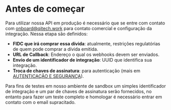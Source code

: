 # Antes de começar

Para utilizar nossa API em produção é necessário que se entre com contato com [onboard@qitech.work](onboard@qitech.work) para contato comercial e configuração da integração. Nessa etapa são definidos:

- **FIDC que irá comprar essa dívida**: atualmente, restrições regulatórias de quem pode comprar a dívida emitida.
- **URL de Callback**: Endereço o qual os webhooks devem ser enviados.
- **Envio de um identificador de integração**: UUID que identifica sua integração.
- **Troca de chaves de assinatura**: para autenticação (mais em [AUTENTICAÇÃO E SEGURANÇA](?file=221)).

Para fins de testes em nosso ambiente de sandbox um simples identificador de integração e um par de chaves de assinatura serão fornecidos, no entanto para fazer um teste completo e homologar é necessário entrar em contato com o email supracitado.
